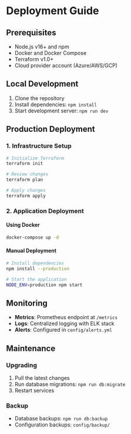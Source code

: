 # Deployment Guide

## Prerequisites

- Node.js v16+ and npm
- Docker and Docker Compose
- Terraform v1.0+
- Cloud provider account (Azure/AWS/GCP)

## Local Development

1. Clone the repository
2. Install dependencies: `npm install`
3. Start development server: `npm run dev`

## Production Deployment

### 1. Infrastructure Setup

```bash
# Initialize Terraform
terraform init

# Review changes
terraform plan

# Apply changes
terraform apply
```

### 2. Application Deployment

#### Using Docker

```bash
docker-compose up -d
```

#### Manual Deployment

```bash
# Install dependencies
npm install --production

# Start the application
NODE_ENV=production npm start
```

## Monitoring

- **Metrics**: Prometheus endpoint at `/metrics`
- **Logs**: Centralized logging with ELK stack
- **Alerts**: Configured in `config/alerts.yml`

## Maintenance

### Upgrading

1. Pull the latest changes
2. Run database migrations: `npm run db:migrate`
3. Restart services

### Backup

- Database backups: `npm run db:backup`
- Configuration backups: `config/backup/`
